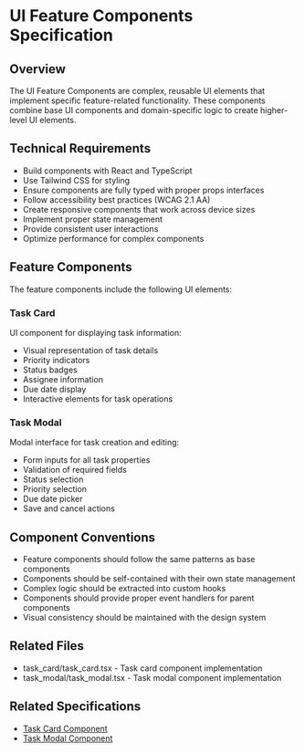 # UI Feature Components Specification

## Overview
The UI Feature Components are complex, reusable UI elements that implement specific feature-related functionality. These components combine base UI components and domain-specific logic to create higher-level UI elements.

## Technical Requirements
- Build components with React and TypeScript
- Use Tailwind CSS for styling
- Ensure components are fully typed with proper props interfaces
- Follow accessibility best practices (WCAG 2.1 AA)
- Create responsive components that work across device sizes
- Implement proper state management
- Provide consistent user interactions
- Optimize performance for complex components

## Feature Components
The feature components include the following UI elements:

### Task Card
UI component for displaying task information:
- Visual representation of task details
- Priority indicators
- Status badges
- Assignee information
- Due date display
- Interactive elements for task operations

### Task Modal
Modal interface for task creation and editing:
- Form inputs for all task properties
- Validation of required fields
- Status selection
- Priority selection
- Due date picker
- Save and cancel actions

## Component Conventions
- Feature components should follow the same patterns as base components
- Components should be self-contained with their own state management
- Complex logic should be extracted into custom hooks
- Components should provide proper event handlers for parent components
- Visual consistency should be maintained with the design system

## Related Files
- task_card/task_card.tsx - Task card component implementation
- task_modal/task_modal.tsx - Task modal component implementation

## Related Specifications
- [Task Card Component](./task_card/features.spec.md)
- [Task Modal Component](./task_modal/features.spec.md)
